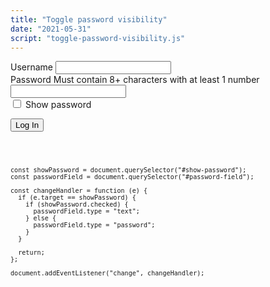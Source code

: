 ```yaml
---
title: "Toggle password visibility"
date: "2021-05-31"
script: "toggle-password-visibility.js"
---
```


<form class="flow">
  <div class="field">
    <label for="username">
    <span class="field-label">Username</span>  
    </label>
    <input type="text" name="username" id="username">
  </div>
  <div class="field">
    <label for="password">
      <span class="field-label">Password</span>
      <span class="field-hint">Must contain 8+ characters with at least 1 number</span>
    </label>
    <input type="password" name="password" id="password-field">
  </div>
  <div class="field-checkbox">
    <label for="show-password">
      <input type="checkbox" name="show-passwords" id="show-password">
      <span class="field-label">Show password</span>
    </label>
  </div>
  <p>
    <button type="submit">Log In</button>
  </p>
</form>
<pre>
  <code>
    
    const showPassword = document.querySelector("#show-password");
    const passwordField = document.querySelector("#password-field");
    
    const changeHandler = function (e) {
      if (e.target == showPassword) {
        if (showPassword.checked) {
          passwordField.type = "text";
        } else {
          passwordField.type = "password";
        }
      }
    
      return;
    };
    
    document.addEventListener("change", changeHandler);

  </code>
</pre>
